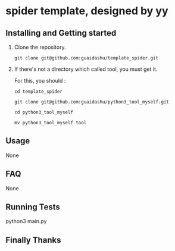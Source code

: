 # **spider template, designed by yy**

## Installing and Getting started

1. Clone the repository.

       git clone git@github.com:guaidashu/template_spider.git

2. If there's not a directory which called tool, you must get it. 
   
   For this, you should :
       
       cd template_spider
   
       git clone git@github.com:guaidashu/python3_tool_myself.git
       
       cd python3_tool_myself
       
       mv python3_tool_myself tool

## Usage

None

## FAQ

None

## Running Tests

python3 main.py

## Finally Thanks 